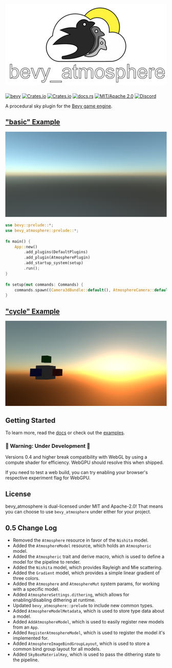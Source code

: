 # [![bevy_atmosphere logo](/assets/logo.svg)](https://github.com/JonahPlusPlus/bevy_atmosphere)
[![bevy](https://img.shields.io/badge/Bevy-0.9-blue)](https://crates.io/crates/bevy/0.9.0)
[![Crates.io](https://img.shields.io/crates/v/bevy_atmosphere)](https://crates.io/crates/bevy_atmosphere)
[![Crates.io](https://img.shields.io/crates/d/bevy_atmosphere)](https://crates.io/crates/bevy_atmosphere)
[![docs.rs](https://img.shields.io/docsrs/bevy_atmosphere)](https://docs.rs/bevy_atmosphere/)
[![MIT/Apache 2.0](https://img.shields.io/badge/license-MIT%2FApache-blue.svg)](https://github.com/JonahPlusPlus/bevy_atmosphere#license)
[![Discord](https://img.shields.io/discord/691052431525675048.svg?label=&logo=discord&logoColor=ffffff&color=7389D8&labelColor=6A7EC2)](https://discord.com/channels/691052431525675048/1035260359952576603)

A procedural sky plugin for the [Bevy game engine](https://bevyengine.org/).

## ["basic" Example](/examples/basic.rs)

![basic example image](examples/images/basic-example.png)

```rust
use bevy::prelude::*;
use bevy_atmosphere::prelude::*;

fn main() {
    App::new()
        .add_plugins(DefaultPlugins)
        .add_plugin(AtmospherePlugin)
        .add_startup_system(setup)
        .run();
}

fn setup(mut commands: Commands) {
    commands.spawn((Camera3dBundle::default(), AtmosphereCamera::default()));
}
```

## ["cycle" Example](/examples/cycle.rs)

![cycle example image](examples/images/cycle-example.png)

## Getting Started

To learn more, read the [docs](https://docs.rs/bevy_atmosphere/) or check out the [examples](/examples/).

### 🚧 Warning: Under Development 🚧

Versions 0.4 and higher break compatibility with WebGL by using a compute shader for efficiency.
WebGPU should resolve this when shipped.

If you need to test a web build, you can try enabling your browser's respective experiment flag for WebGPU.

## License

bevy_atmosphere is dual-licensed under MIT and Apache-2.0! That means you can choose to use `bevy_atmosphere` under either for your project.

## 0.5 Change Log

- Removed the `Atmosphere` resource in favor of the `Nishita` model.
- Added the `AtmosphereModel` resource, which holds an `Atmospheric` model.
- Added the `Atmospheric` trait and derive macro, which is used to define a model for the pipeline to render.
- Added the `Nishita` model, which provides Rayleigh and Mie scattering.
- Added the `Gradient` model, which provides a simple linear gradient of three colors.
- Added the `Atmosphere` and `AtmosphereMut` system params, for working with a specific model.
- Added `AtmosphereSettings.dithering`, which allows for enabling/disabling dithering at runtime.
- Updated `bevy_atmosphere::prelude` to include new common types.
- Added `AtmosphereModelMetadata`, which is used to store type data about a model.
- Added `AddAtmosphereModel`, which is used to easily register new models from an `App`.
- Added `RegisterAtmosphereModel`, which is used to register the model it's implemented for.
- Added `AtmosphereImageBindGroupLayout`, which is used to store a common bind group layout for all models.
- Added `SkyBoxMaterialKey`, which is used to pass the dithering state to the pipeline.
